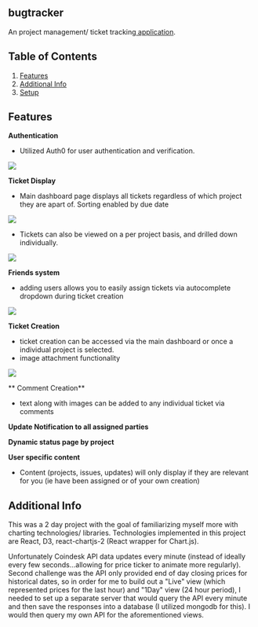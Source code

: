 ## bugtracker

An project management/ ticket tracking<a href="https://bugtracker0.herokuapp.com"> application</a>.


## Table of Contents

1. [Features](#features)
1. [Additional Info](#additional-info)
1. [Setup](#setup)

## Features
**Authentication**
- Utilized Auth0 for user authentication and verification. 
<img src="https://media.giphy.com/media/Su1CYYXn1gRa3tRONG/giphy.gif">

**Ticket Display**
- Main dashboard page displays all tickets regardless of which project they are apart of. Sorting enabled by due date
<img src="https://media.giphy.com/media/MdSQ09hLpfey5Z8yyr/giphy.gif">

- Tickets can also be viewed on a per project basis, and drilled down individually.
<img src="https://media.giphy.com/media/d9B9N9ab4ujZ2fTp0P/giphy.gif">

**Friends system**
- adding users allows you to easily assign tickets via autocomplete dropdown during ticket creation
<img src="https://media.giphy.com/media/RfAfpphPiE2P52xp6L/giphy.gif">

**Ticket Creation**
- ticket creation can be accessed via the main dashboard or once a individual project is selected.
- image attachment functionality
<img src="https://media.giphy.com/media/frGd7RLUkjah5KKaxo/giphy.gif">

** Comment Creation**
- text along with images can be added to any individual ticket via comments



**Update Notification to all assigned parties**



**Dynamic status page by project**



**User specific content**
- Content (projects, issues, updates) will only display if they are relevant for you (ie have been assigned or of your own creation)



## Additional Info

This was a 2 day project with the goal of familiarizing myself more with charting technologies/ libraries. Technologies implemented in this project are React, D3, react-chartjs-2 (React wrapper for Chart.js).

Unfortunately Coindesk API data updates every minute (instead of ideally every few seconds...allowing for price ticker to animate more regularly). Second challenge was the API only provided end of day closing prices for historical dates, so in order for me to build out a "Live" view (which represented prices for the last hour) and "1Day" view (24 hour period), I needed to set up a separate server that would query the API every minute and then save the responses into a database (I utilized mongodb for this). I would then query my own API for the aforementioned views.

